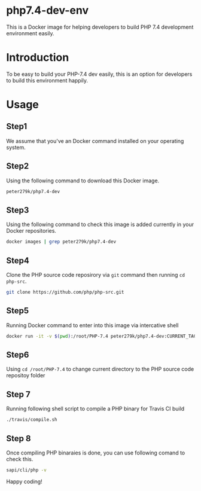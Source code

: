 # php7.4-dev-env
This is a Docker image for helping developers to build PHP 7.4 development environment easily.

# Introduction
To be easy to build your PHP-7.4 dev easily, this is an option for developers to build this environment happily.

# Usage

## Step1
We assume that you've an Docker command installed on your operating system.

## Step2
Using the following command to download this Docker image.

```BASH
peter279k/php7.4-dev
```

## Step3
Using the following command to check this image is added currently in your Docker repositories.

```BASH
docker images | grep peter279k/php7.4-dev
```

## Step4
Clone the PHP source code reposirory via `git` command then running `cd php-src`.

```BASH
git clone https://github.com/php/php-src.git
```

## Step5
Running Docker command to enter into this image via intercative shell

```BASH
docker run -it -v $(pwd):/root/PHP-7.4 peter279k/php7.4-dev:CURRENT_TAG_NAME
```

## Step6
Using `cd /root/PHP-7.4` to change current directory to the PHP source code repositoy folder

## Step 7
Running following shell script to compile a PHP binary for Travis CI build

```BASH
./travis/compile.sh
```

## Step 8
Once compiling PHP binaraies is done, you can use following comand to check this.

```BASH
sapi/cli/php -v
```

Happy coding!
